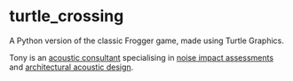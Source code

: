 # turtle_crossing
A Python version of the classic Frogger game, made using Turtle Graphics.

Tony is an <a href="https://www.timbral.co.uk">acoustic consultant</a> specialising in <a href="https://www.timbral.co.uk/noise-impact-assessments">noise impact assessments</a> and <a href="https://www.timbral.co.uk/acoustic-consultants">architectural acoustic design</a>.
